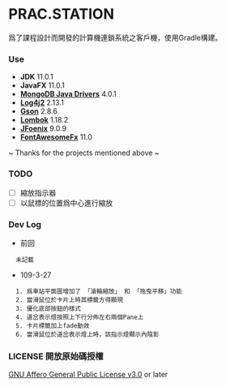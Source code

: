 # **PRAC.STATION**
爲了課程設計而開發的計算機連鎖系統之客戶機，使用Gradle構建。

### Use
  - **JDK** 11.0.1
  - **JavaFX** 11.0.1
  - **[MongoDB Java Drivers](https://mongodb.github.io/mongo-java-driver/)** 4.0.1
  - **[Log4j2](https://logging.apache.org/log4j/2.x/)** 2.13.1
  - **[Gson](https://github.com/google/gson)** 2.8.6
  - **[Lombok](https://github.com/rzwitserloot/lombok)** 1.18.2
  - **[JFoenix](https://github.com/jfoenixadmin/JFoenix)** 9.0.9
  - **[FontAwesomeFx](https://bitbucket.org/Jerady/fontawesomefx)** 11.0

  ~ Thanks for the projects mentioned above ~
  
### TODO
  - [ ] 縮放指示器
  - [ ] 以鼠標的位置爲中心進行縮放
  
### Dev Log
- 前回
```
  未記載
```
 
    
- 109-3-27
```
  1. 爲車站平面圖增加了 「滾輪縮放」 和 「拖曳平移」功能
  2. 當滑鼠位於卡片上時其標籤方得顯現
  3. 優化底部按鈕的樣式
  4. 道岔表示燈按照上下行分佈左右兩個Pane上
  5. 卡片標籤加上fade動效
  6. 當滑鼠位於道岔表示燈上時，該指示燈顯示內陰影
```

### LICENSE 開放原始碼授權
 [GNU Affero General Public License v3.0](https://www.gnu.org/licenses/agpl-3.0.html) or later